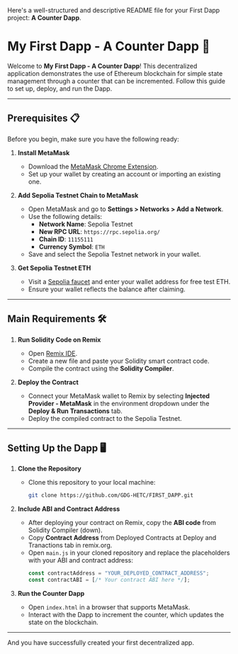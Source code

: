 Here's a well-structured and descriptive README file for your First Dapp project: **A Counter Dapp**.

# My First Dapp - A Counter Dapp 🚀

Welcome to **My First Dapp - A Counter Dapp**! This decentralized application demonstrates the use of Ethereum blockchain for simple state management through a counter that can be incremented. Follow this guide to set up, deploy, and run the Dapp.

---

## Prerequisites 📋

Before you begin, make sure you have the following ready:

1. **Install MetaMask**  
   - Download the [MetaMask Chrome Extension](https://metamask.io/download.html).  
   - Set up your wallet by creating an account or importing an existing one.

2. **Add Sepolia Testnet Chain to MetaMask**  
   - Open MetaMask and go to **Settings > Networks > Add a Network**.  
   - Use the following details:  
     - **Network Name**: Sepolia Testnet  
     - **New RPC URL**: `https://rpc.sepolia.org/`  
     - **Chain ID**: `11155111`  
     - **Currency Symbol**: `ETH`  
   - Save and select the Sepolia Testnet network in your wallet.

3. **Get Sepolia Testnet ETH**  
   - Visit a [Sepolia faucet](https://cloud.google.com/application/web3/faucet/ethereum/sepolia) and enter your wallet address for free test ETH.  
   - Ensure your wallet reflects the balance after claiming.

---

## Main Requirements 🛠️

1. **Run Solidity Code on Remix**  
   - Open [Remix IDE](https://remix.ethereum.org/).  
   - Create a new file and paste your Solidity smart contract code.  
   - Compile the contract using the **Solidity Compiler**.

2. **Deploy the Contract**  
   - Connect your MetaMask wallet to Remix by selecting **Injected Provider - MetaMask** in the environment dropdown under the **Deploy & Run Transactions** tab.  
   - Deploy the compiled contract to the Sepolia Testnet.

---

## Setting Up the Dapp 🖥️

1. **Clone the Repository**  
   - Clone this repository to your local machine:  
     ```bash
     git clone https://github.com/GDG-HETC/FIRST_DAPP.git
     ```

2. **Include ABI and Contract Address**  
   - After deploying your contract on Remix, copy the **ABI code** from Solidity Compiler (down).
   - Copy **Contract Address** from Deployed Contracts at Deploy and Tranactions tab in remix.org.  
   - Open `main.js` in your cloned repository and replace the placeholders with your ABI and contract address:  
     ```javascript
     const contractAddress = "YOUR_DEPLOYED_CONTRACT_ADDRESS";
     const contractABI = [/* Your contract ABI here */];
     ```

3. **Run the Counter Dapp**  
   - Open `index.html` in a browser that supports MetaMask.  
   - Interact with the Dapp to increment the counter, which updates the state on the blockchain.

---
And you have successfully created your first decentralized app.
